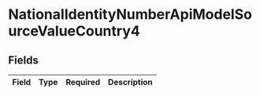 # NationalIdentityNumberApiModelSourceValueCountry4


## Fields

| Field       | Type        | Required    | Description |
| ----------- | ----------- | ----------- | ----------- |